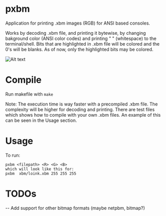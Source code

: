 # pxbm
Application for printing .xbm images (RGB) for ANSI based consoles.

Works by decoding .xbm file, and printing it bytewise, by changing bakground color (ANSI color codes) 
and printing " " (whitespace) to the terminal/shell.
Bits that are highlighted in .xbm file will be colored and the 0's will be blanks.
As of now, only the highlighted bits may be colored.

![Alt text](https://i.imgur.com/D24CIG5.png "XBM print in action")

# Compile
Run makefile with ```make```

Note: The execution time is way faster with a precompiled .xbm file. 
The complexity will be higher for decoding and printing.
There are test files which shows how to compile with your own .xbm files.
An example of this can be seen in the Usage section.

# Usage
To run: 
``` 
pxbm <filepath> <R> <G> <B>
which will look like this for:
pxbm  xbm/loink.xbm 255 255 255

```

# TODOs

-- Add support for other bitmap formats (maybe netpbm, bitmap?)

